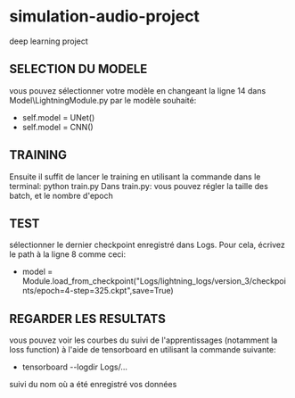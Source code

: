 # simulation-audio-project
deep learning project 


## SELECTION DU MODELE

vous pouvez sélectionner votre modèle en changeant  la ligne 14 dans Model\LightningModule.py par le modèle souhaité: 

- self.model = UNet()
- self.model = CNN()

## TRAINING

Ensuite il suffit de lancer le training en utilisant la commande dans le terminal: python train.py
Dans train.py:
vous pouvez régler la taille des batch, et le nombre d'epoch

## TEST

 sélectionner le dernier checkpoint enregistré dans Logs. Pour cela, écrivez le path à la ligne 8 comme ceci:
-  model = Module.load_from_checkpoint("Logs/lightning_logs/version_3/checkpoints/epoch=4-step=325.ckpt",save=True)

## REGARDER LES RESULTATS

vous pouvez voir les courbes du suivi de l'apprentissages (notamment la loss function) à l'aide de tensorboard en utilisant la commande suivante:

- tensorboard --logdir Logs/...

suivi du nom où a été enregistré vos données 
    